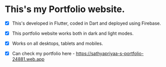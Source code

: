 # This's my Portfolio website.

- [x] This's developed in Flutter, coded in Dart and deployed using Firebase.


- [x] This portfolio website works both in dark and light modes.


- [x] Works on all desktops, tablets and mobiles.


- [x] Can check my portfolio here - https://sathyapriyaa-s-portfolio-24881.web.app



